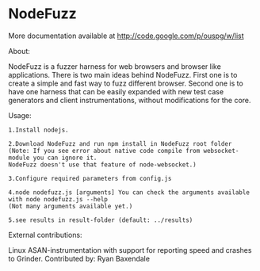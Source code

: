 # NodeFuzz

More documentation available at http://code.google.com/p/ouspg/w/list

About:

NodeFuzz is a fuzzer harness for web browsers and browser like applications. There is two main ideas behind NodeFuzz. First one is to create a simple and fast way to fuzz different browser. Second one is to have one harness that can be easily expanded with new test case generators and client instrumentations, without modifications for the core.

Usage:

    1.Install nodejs.

    2.Download NodeFuzz and run npm install in NodeFuzz root folder
    (Note: If you see error about native code compile from websocket-module you can ignore it.
    NodeFuzz doesn't use that feature of node-websocket.)

    3.Configure required parameters from config.js

    4.node nodefuzz.js [arguments] You can check the arguments available with node nodefuzz.js --help
    (Not many arguments available yet.)

    5.see results in result-folder (default: ../results)

External contributions:

Linux ASAN-instrumentation with support for reporting speed and crashes to Grinder.
Contributed by: Ryan Baxendale
